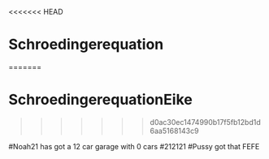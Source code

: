 <<<<<<< HEAD
# Schroedingerequation
=======
# SchroedingerequationEike
>>>>>>> d0ac30ec1474990b17f5fb12bd1d6aa5168143c9


#Noah21 has got a 12 car garage with 0 cars
#212121
#Pussy got that FEFE

